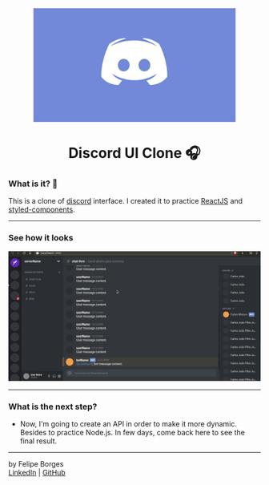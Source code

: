 <div align="center">	
		<img src="/.github/discordlogo.jpg" alt="Logo" style="max-width:80%"/>	
</div>

<div align="center">
	<h1>Discord UI Clone 🎧</h1>
</div>

### What is it? 🚀
This is a clone of [discord](https://discord.com/) interface. I created it to practice [ReactJS](https://reactjs.org/) and [styled-components](https://styled-components.com/).
<hr>

### See how it looks
<div align="center">	
		<img src="/.github/discordui.gif" alt="Logo" style="max-width:100%"/>	
</div>

<hr>

### What is the next step?
- Now, I'm going to create an API in order to make it more dynamic. Besides to practice Node.js. In few days, come back here to see the final result.
<hr>

by Felipe Borges<br>
[LinkedIn](https://www.linkedin.com/in/felipejsborges) | [GitHub](https://github.com/felipejsborges)
